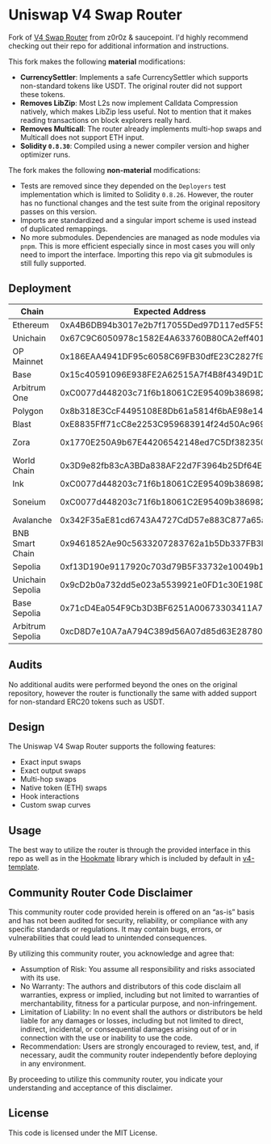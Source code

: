# Uniswap V4 Swap Router

Fork of [V4 Swap Router](https://github.com/z0r0z/v4-router) from z0r0z & saucepoint. I'd highly recommend checking out their repo for additional information and instructions.

This fork makes the following **material** modifications:

- **CurrencySettler**: Implements a safe CurrencySettler which supports non-standard tokens like USDT. The original router did not support these tokens.
- **Removes LibZip**: Most L2s now implement Calldata Compression natively, which makes LibZip less useful. Not to mention that it makes reading transactions on block explorers really hard.
- **Removes Multicall**: The router already implements multi-hop swaps and Multicall does not support ETH input.
- **Solidity `0.8.30`**: Compiled using a newer compiler version and higher optimizer runs.

The fork makes the following **non-material** modifications:

- Tests are removed since they depended on the `Deployers` test implementation which is limited to Solidity `0.8.26`. However, the router has no functional changes and the test suite from the original repository passes on this version.
- Imports are standardized and a singular import scheme is used instead of duplicated remappings.
- No more submodules. Dependencies are managed as node modules via `pnpm`. This is more efficient especially since in most cases you will only need to import the interface. Importing this repo via git submodules is still fully supported.

## Deployment

| Chain            | Expected Address                           | Link                                                                                                    |
| ---------------- | ------------------------------------------ | ------------------------------------------------------------------------------------------------------- |
| Ethereum         | 0xA4B6DB94b3017e2b7f17055Ded97D117ed5F551A | [Etherscan](https://etherscan.io/address/0xA4B6DB94b3017e2b7f17055Ded97D117ed5F551A)                    |
| Unichain         | 0x67C9C6050978c1582E4A633760B80CA2eff4015A | [Uniscan](https://uniscan.xyz/address/0x67C9C6050978c1582E4A633760B80CA2eff4015A)                       |
| OP Mainnet       | 0x186EAA4941DF95c6058C69FB30dfE23C2827f9Ac | [Etherscan](https://optimistic.etherscan.io/address/0x186EAA4941DF95c6058C69FB30dfE23C2827f9Ac)         |
| Base             | 0x15c40591096E938FE2A62515A7f4B8f4349D1DEE | [BaseScan](https://basescan.org/address/0x15c40591096E938FE2A62515A7f4B8f4349D1DEE)                     |
| Arbitrum One     | 0xC0077d448203c71f6b18061C2E95409b386982BE | [Arbiscan](https://arbiscan.io/address/0xC0077d448203c71f6b18061C2E95409b386982BE)                      |
| Polygon          | 0x8b318E3CcF4495108E8Db61a5814f6bAE98e1465 | [PolygonScan](https://polygonscan.com/address/0x8b318E3CcF4495108E8Db61a5814f6bAE98e1465)               |
| Blast            | 0xE8835Fff71cC8e2253C959683914f24d50Ac9699 | [BlastScan](https://blastscan.io/address/0xE8835Fff71cC8e2253C959683914f24d50Ac9699)                    |
| Zora             | 0x1770E250A9b67E44206542148ed7C5Df38235003 | [Zora Explorer](https://explorer.zora.energy/address/0x1770E250A9b67E44206542148ed7C5Df38235003)        |
| World Chain      | 0x3D9e82fb83cA3BDa838AF22d7F3964b25Df64EE7 | [WorldScan](https://worldscan.org/address/0x3D9e82fb83cA3BDa838AF22d7F3964b25Df64EE7)                   |
| Ink              | 0xC0077d448203c71f6b18061C2E95409b386982BE | [Ink Explorer](https://explorer.inkonchain.com/address/0xC0077d448203c71f6b18061C2E95409b386982BE)      |
| Soneium          | 0xC0077d448203c71f6b18061C2E95409b386982BE | [Soneium Blockscout](https://soneium.blockscout.com/address/0xC0077d448203c71f6b18061C2E95409b386982BE) |
| Avalanche        | 0x342F35aE81cd6743A4727CdD57e883C877a65aC2 | [Snowtrace](https://snowtrace.io/address/0x342F35aE81cd6743A4727CdD57e883C877a65aC2)                    |
| BNB Smart Chain  | 0x9461852Ae90c5633207283762a1b5Db337FB3F44 | [BscScan](https://bscscan.com/address/0x9461852Ae90c5633207283762a1b5Db337FB3F44)                       |
| Sepolia          | 0xf13D190e9117920c703d79B5F33732e10049b115 | [Etherscan](https://sepolia.etherscan.io/address/0xf13D190e9117920c703d79B5F33732e10049b115)            |
| Unichain Sepolia | 0x9cD2b0a732dd5e023a5539921e0FD1c30E198Dba | [Uniscan](https://sepolia.uniscan.xyz/address/0x9cD2b0a732dd5e023a5539921e0FD1c30E198Dba)               |
| Base Sepolia     | 0x71cD4Ea054F9Cb3D3BF6251A00673303411A7DD9 | [BaseScan](https://sepolia.basescan.org/address/0x71cD4Ea054F9Cb3D3BF6251A00673303411A7DD9)             |
| Arbitrum Sepolia | 0xcD8D7e10A7aA794C389d56A07d85d63E28780220 | [Arbiscan](https://sepolia.arbiscan.io/address/0xcD8D7e10A7aA794C389d56A07d85d63E28780220)              |

## Audits

No additional audits were performed beyond the ones on the original repository, however the router is functionally the same with added support for non-standard ERC20 tokens such as USDT.

## Design

The Uniswap V4 Swap Router supports the following features:

- Exact input swaps
- Exact output swaps
- Multi-hop swaps
- Native token (ETH) swaps
- Hook interactions
- Custom swap curves

## Usage

The best way to utilize the router is through the provided interface in this repo as well as in the [Hookmate](https://github.com/akshatmittal/hookmate) library which is included by default in [v4-template](https://github.com/uniswapfoundation/v4-template).

## Community Router Code Disclaimer

This community router code provided herein is offered on an “as-is” basis and has not been audited for security, reliability, or compliance with any specific standards or regulations. It may contain bugs, errors, or vulnerabilities that could lead to unintended consequences.

By utilizing this community router, you acknowledge and agree that:

- Assumption of Risk: You assume all responsibility and risks associated with its use.
- No Warranty: The authors and distributors of this code disclaim all warranties, express or implied, including but not limited to warranties of merchantability, fitness for a particular purpose, and non-infringement.
- Limitation of Liability: In no event shall the authors or distributors be held liable for any damages or losses, including but not limited to direct, indirect, incidental, or consequential damages arising out of or in connection with the use or inability to use the code.
- Recommendation: Users are strongly encouraged to review, test, and, if necessary, audit the community router independently before deploying in any environment.

By proceeding to utilize this community router, you indicate your understanding and acceptance of this disclaimer.

## License

This code is licensed under the MIT License.
